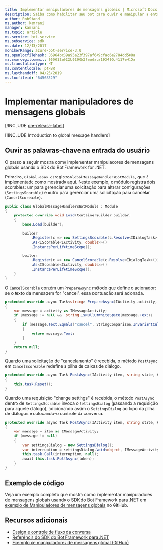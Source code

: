 ```yaml
---
title: Implementar manipuladores de mensagens globais | Microsoft Docs
description: Saiba como habilitar seu bot para ouvir e manipular a entrada do usuário contendo determinadas palavras-chave usando o SDK do Bot Framework para .NET.
author: RobStand
ms.author: kamrani
manager: kamrani
ms.topic: article
ms.service: bot-service
ms.subservice: sdk
ms.date: 12/13/2017
monikerRange: azure-bot-service-3.0
ms.openlocfilehash: 86964bc39a95a23f397af649cfac6e2784dd588a
ms.sourcegitcommit: 980612a922b8290b2faadaca193496c4117e415a
ms.translationtype: HT
ms.contentlocale: pt-BR
ms.lasthandoff: 04/26/2019
ms.locfileid: "64563629"
---
```

# <a name="implement-global-message-handlers"></a>Implementar manipuladores de mensagens globais

[!INCLUDE [pre-release-label](../includes/pre-release-label-v3.md)]

[!INCLUDE [Introduction to global message handlers](../includes/snippet-global-handlers-intro.md)]

## <a name="listen-for-keywords-in-user-input"></a>Ouvir as palavras-chave na entrada do usuário

O passo a seguir mostra como implementar manipuladores de mensagens globais usando o SDK do Bot Framework for .NET.

Primeiro, `Global.asax.cs`registra`GlobalMessageHandlersBotModule`, que é implementado como mostrado aqui. Neste exemplo, o módulo registra dois scorables: um para gerenciar uma solicitação para alterar configurações (`SettingsScorable`) e outro para gerenciar uma solicitação para cancelar (`CancelScoreable`).

```cs
public class GlobalMessageHandlersBotModule : Module
{
    protected override void Load(ContainerBuilder builder)
    {
        base.Load(builder);

        builder
            .Register(c => new SettingsScorable(c.Resolve<IDialogTask>()))
            .As<IScorable<IActivity, double>>()
            .InstancePerLifetimeScope();

        builder
            .Register(c => new CancelScorable(c.Resolve<IDialogTask>()))
            .As<IScorable<IActivity, double>>()
            .InstancePerLifetimeScope();
    }
}
```

O `CancelScorable` contém um `PrepareAsync` método que define o acionador: se o texto da mensagem for "cancel", essa pontuação será acionada.

```cs
protected override async Task<string> PrepareAsync(IActivity activity, CancellationToken token)
{
    var message = activity as IMessageActivity;
    if (message != null && !string.IsNullOrWhiteSpace(message.Text))
    {
        if (message.Text.Equals("cancel", StringComparison.InvariantCultureIgnoreCase))
        {
            return message.Text;
        }
    }
    return null;
}
```

Quando uma solicitação de "cancelamento" é recebida, o método `PostAsync` em `CancelScoreable` redefine a pilha de caixas de diálogo. 

```cs
protected override async Task PostAsync(IActivity item, string state, CancellationToken token)
{
    this.task.Reset();
}
```

Quando uma requisição "change settings" é recebida, o método `PostAsync` dentro de `SettingsScorable` invoca o `SettingsDialog` (passando a requisição para aquele diálogo), adicionando assim o `SettingsDialog` ao topo da pilha de diálogos e colocando-o controle da conversa.

```cs
protected override async Task PostAsync(IActivity item, string state, CancellationToken token)
{
    var message = item as IMessageActivity;
    if (message != null)
    {
        var settingsDialog = new SettingsDialog();
        var interruption = settingsDialog.Void<object, IMessageActivity>();
        this.task.Call(interruption, null);
        await this.task.PollAsync(token);
    }
}
```

## <a name="sample-code"></a>Exemplo de código

Veja um exemplo completo que mostra como implementar manipuladores de mensagens globais usando o SDK do Bot Framework para .NET em <a href="https://github.com/Microsoft/BotBuilder-Samples/tree/master/CSharp/core-GlobalMessageHandlers" target="_blank">exemplo de Manipuladores de mensagens globais</a> no GitHub.

## <a name="additional-resources"></a>Recursos adicionais

- [Design e controle de fluxo da conversa](../bot-service-design-conversation-flow.md)
- <a href="/dotnet/api/?view=botbuilder-3.12.2.4" target="_blank">Referência do SDK do Bot Framework para .NET</a>
- <a href="https://github.com/Microsoft/BotBuilder-Samples/tree/master/CSharp/core-GlobalMessageHandlers" target="_blank">Exemplo de manipuladores de mensagens global (GitHub)</a>
